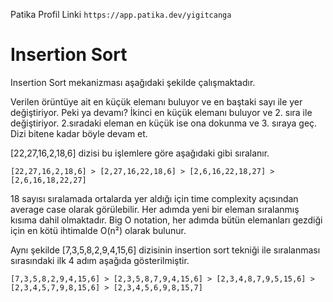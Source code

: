 Patika Profil Linki
`https://app.patika.dev/yigitcanga`

# Insertion Sort

Insertion Sort mekanizması aşağıdaki şekilde çalışmaktadır.

Verilen örüntüye ait en küçük elemanı buluyor ve en baştaki sayı ile yer değiştiriyor. Peki ya devamı? İkinci en küçük elemanı buluyor ve 2. sıra ile değiştiriyor. 2.sıradaki eleman en küçük ise ona dokunma ve 3. sıraya geç. Dizi bitene kadar böyle devam et.

[22,27,16,2,18,6] dizisi bu işlemlere göre aşağıdaki gibi sıralanır.

`[22,27,16,2,18,6] > [2,27,16,22,18,6] > [2,6,16,22,18,27] > [2,6,16,18,22,27]`

18 sayısı sıralamada ortalarda yer aldığı için time complexity açısından average case olarak görülebilir.
Her adımda yeni bir eleman sıralanmış kısıma dahil olmaktadır. Big O notation, her adımda bütün elemanları gezdiği için en kötü ihtimalde O(n²) olarak bulunur.

Aynı şekilde [7,3,5,8,2,9,4,15,6] dizisinin insertion sort tekniği ile sıralanması sırasındaki ilk 4 adım aşağıda gösterilmiştir.

`[7,3,5,8,2,9,4,15,6] > [2,3,5,8,7,9,4,15,6] > [2,3,4,8,7,9,5,15,6] > [2,3,4,5,7,9,8,15,6] > [2,3,4,5,6,9,8,15,7]`
